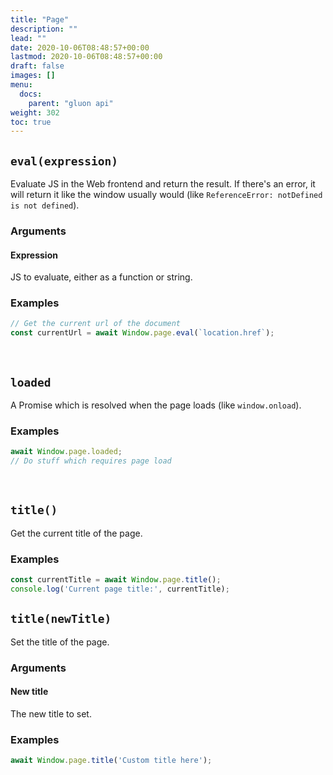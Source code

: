 ```yaml
---
title: "Page"
description: ""
lead: ""
date: 2020-10-06T08:48:57+00:00
lastmod: 2020-10-06T08:48:57+00:00
draft: false
images: []
menu:
  docs:
    parent: "gluon api"
weight: 302
toc: true
---
```


## `eval(expression)`
Evaluate JS in the Web frontend and return the result. If there's an error, it will return it like the window usually would (like `ReferenceError: notDefined is not defined`).

### Arguments

#### Expression
JS to evaluate, either as a function or string.

### Examples

```js
// Get the current url of the document
const currentUrl = await Window.page.eval(`location.href`);
```

<br>

## `loaded`
A Promise which is resolved when the page loads (like `window.onload`).

### Examples

```js
await Window.page.loaded;
// Do stuff which requires page load
```

<br>

## `title()`
Get the current title of the page.

### Examples
```js
const currentTitle = await Window.page.title();
console.log('Current page title:', currentTitle);
```

## `title(newTitle)`
Set the title of the page.

### Arguments

#### New title
The new title to set.

### Examples

```js
await Window.page.title('Custom title here');
```
